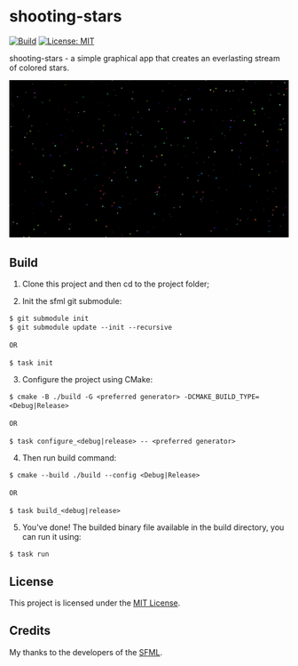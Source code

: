 # shooting-stars

[![Build](https://github.com/andinoriel/shooting-stars/actions/workflows/build.yml/badge.svg)](https://github.com/andinoriel/shooting-stars/actions/workflows/build.yml)
[![License: MIT](https://img.shields.io/badge/License-MIT-yellow.svg)](https://opensource.org/licenses/MIT)

shooting-stars - a simple graphical app that creates an everlasting stream of colored stars.

<img src="app.gif" width="750"/>

## Build

1. Clone this project and then cd to the project folder;

2. Init the sfml git submodule:
```
$ git submodule init
$ git submodule update --init --recursive

OR

$ task init
```

3. Configure the project using CMake:
```
$ cmake -B ./build -G <preferred generator> -DCMAKE_BUILD_TYPE=<Debug|Release>

OR

$ task configure_<debug|release> -- <preferred generator>
```

4. Then run build command:
```
$ cmake --build ./build --config <Debug|Release>

OR

$ task build_<debug|release>
```

5. You've done! The builded binary file available in the build directory, you can run it using:
```
$ task run
```

## License

This project is licensed under the [MIT License](LICENSE).

## Credits

My thanks to the developers of the [SFML](https://github.com/SFML/SFML).
